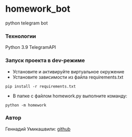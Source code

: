 # homework_bot
python telegram bot
### Технологии
Python 3.9 TelegramAPI
### Запуск проекта в dev-режиме
- Установите и активируйте виртуальное окружение
- Установите зависимости из файла requirements.txt
```
pip install -r requirements.txt
``` 
- В папке с файлом homework.py выполните команду:
```
python -m homework
```
### Автор
Геннадий Умикашвили: [github](https://github.com/Gennady-Umikashvili)
